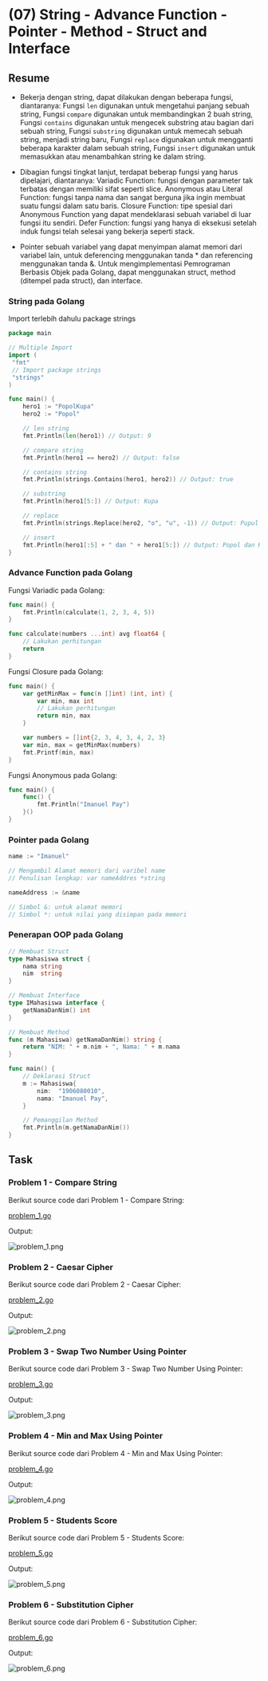# (07) String - Advance Function - Pointer - Method - Struct and Interface

## Resume

+ Bekerja dengan string, dapat dilakukan dengan beberapa fungsi, diantaranya: Fungsi `len` digunakan untuk mengetahui panjang sebuah string, Fungsi `compare` digunakan untuk membandingkan 2 buah string, Fungsi `contains` digunakan untuk mengecek substring atau bagian dari sebuah string, Fungsi `substring` digunakan untuk memecah sebuah string, menjadi string baru, Fungsi `replace` digunakan untuk mengganti beberapa karakter dalam sebuah string, Fungsi `insert` digunakan untuk memasukkan atau menambahkan string ke dalam string.

+ Dibagian fungsi tingkat lanjut, terdapat beberap fungsi yang harus dipelajari, diantaranya: Variadic Function: fungsi dengan parameter tak terbatas dengan memiliki sifat seperti slice. Anonymous atau Literal Function: fungsi tanpa nama dan sangat berguna jika ingin membuat suatu fungsi dalam satu baris. Closure Function: tipe spesial dari Anonymous Function yang dapat mendeklarasi sebuah variabel di luar fungsi itu sendiri. Defer Function: fungsi yang hanya di eksekusi setelah induk fungsi telah selesai yang bekerja seperti stack.

+ Pointer sebuah variabel yang dapat menyimpan alamat memori dari variabel lain, untuk deferencing menggunakan tanda * dan referencing menggunakan tanda &. Untuk mengimplementasi Pemrograman Berbasis Objek pada Golang, dapat menggunakan struct, method (ditempel pada struct), dan interface.

### String pada Golang

Import terlebih dahulu package strings

```go
package main

// Multiple Import
import (
 "fmt"
 // Import package strings
 "strings"
)

func main() {
    hero1 := "PopolKupa"
    hero2 := "Popol"

    // len string
    fmt.Println(len(hero1)) // Output: 9

    // compare string
    fmt.Println(hero1 == hero2) // Output: false

    // contains string
    fmt.Println(strings.Contains(hero1, hero2)) // Output: true

    // substring
    fmt.Println(hero1[5:]) // Output: Kupa

    // replace
    fmt.Println(strings.Replace(hero2, "o", "u", -1)) // Output: Pupul

    // insert
    fmt.Println(hero1[:5] + " dan " + hero1[5:]) // Output: Popol dan Kupa
}
```

### Advance Function pada Golang

Fungsi Variadic pada Golang:

```go
func main() {
    fmt.Println(calculate(1, 2, 3, 4, 5))
}

func calculate(numbers ...int) avg float64 {
    // Lakukan perhitungan
    return
}
```

Fungsi Closure pada Golang:

```go
func main() {
    var getMinMax = func(n []int) (int, int) {
        var min, max int
        // Lakukan perhitungan
        return min, max
    }

    var numbers = []int{2, 3, 4, 3, 4, 2, 3}
    var min, max = getMinMax(numbers)
    fmt.Printf(min, max)
}
```

Fungsi Anonymous pada Golang:

```go
func main() {
    func() {
        fmt.Println("Imanuel Pay")
    }()
}
```

### Pointer pada Golang

```go
name := "Imanuel"

// Mengambil Alamat memori dari varibel name
// Penulisan lengkap: var nameAddres *string

nameAddress := &name

// Simbol &: untuk alamat memori
// Simbol *: untuk nilai yang disimpan pada memori
```

### Penerapan OOP pada Golang

```go
// Membuat Struct
type Mahasiswa struct {
    nama string
    nim  string
}

// Membuat Interface
type IMahasiswa interface {
    getNamaDanNim() int
}

// Membuat Method
func (m Mahasiswa) getNamaDanNim() string {
    return "NIM: " + m.nim + ", Nama: " + m.nama
}

func main() {
    // Deklarasi Struct
    m := Mahasiswa{
        nim:  "1906080010",
        nama: "Imanuel Pay",
    }

    // Pemanggilan Method
    fmt.Println(m.getNamaDanNim())
}
```

## Task

### Problem 1 - Compare String

Berikut source code dari Problem 1 - Compare String:

[problem_1.go](praktikum/problem_1.go)

Output:

![problem_1.png](screenshots/problem_1.png "Compare String")

### Problem 2 - Caesar Cipher

Berikut source code dari Problem 2 - Caesar Cipher:

[problem_2.go](praktikum/problem_2.go)

Output:

![problem_2.png](screenshots/problem_2.png "Caesar Cipher")

### Problem 3 - Swap Two Number Using Pointer

Berikut source code dari Problem 3 - Swap Two Number Using Pointer:

[problem_3.go](praktikum/problem_3.go)

Output:

![problem_3.png](screenshots/problem_3.png "Swap Two Number Using Pointer")

### Problem 4 - Min and Max Using Pointer

Berikut source code dari Problem 4 - Min and Max Using Pointer:

[problem_4.go](praktikum/problem_4.go)

Output:

![problem_4.png](screenshots/problem_4.png "Min and Max Using Pointer")

### Problem 5 - Students Score

Berikut source code dari Problem 5 - Students Score:

[problem_5.go](praktikum/problem_5.go)

Output:

![problem_5.png](screenshots/problem_5.png "Students Score")

### Problem 6 - Substitution Cipher

Berikut source code dari Problem 6 - Substitution Cipher:

[problem_6.go](praktikum/problem_6.go)

Output:

![problem_6.png](screenshots/problem_6.png "Substitution Cipher")
